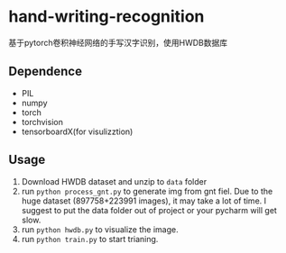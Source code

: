 # hand-writing-recognition
基于pytorch卷积神经网络的手写汉字识别，使用HWDB数据库

## Dependence
* PIL
* numpy
* torch
* torchvision
* tensorboardX(for visulizztion)

## Usage
1. Download HWDB dataset and unzip to `data` folder
2. run `python process_gnt.py` to generate img from gnt fiel. Due to the huge dataset (897758+223991 images), it may take a lot of time. I suggest to put the data folder out of project or your pycharm will get slow.
3. run `python hwdb.py` to visualize the image.
4. run `python train.py` to start trianing.

